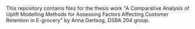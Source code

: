 This repository contains files for the thesis work "A Comparative Analysis of Uplift Modelling Methods for Assessing Factors Affecting Customer Retention in E-grocery" by Anna Gertsog, DSBA 204 group.
